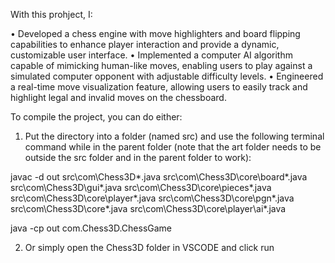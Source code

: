 With this prohject, I:

•	Developed a chess engine with move highlighters and board flipping capabilities to enhance player interaction and provide a dynamic, customizable user interface.
•	Implemented a computer AI algorithm capable of mimicking human-like moves, enabling users to play against a simulated computer opponent with adjustable difficulty levels.
•	Engineered a real-time move visualization feature, allowing users to easily track and highlight legal and invalid moves on the chessboard.


To compile the project, you can do either:

1. Put the directory into a folder (named src) and use the following terminal command while in the parent folder (note that the art folder needs to be outside the src folder and in the parent folder to work):
   
  javac -d out src\com\Chess3D\*.java src\com\Chess3D\core\board\*.java src\com\Chess3D\gui\*.java src\com\Chess3D\core\pieces\*.java src\com\Chess3D\core\player\*.java src\com\Chess3D\core\pgn\*.java src\com\Chess3D\core\*.java     src\com\Chess3D\core\player\ai\*.java
  
  java -cp out com.Chess3D.ChessGame 
  
2. Or simply open the Chess3D folder in VSCODE and click run


